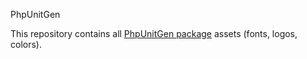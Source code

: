 PhpUnitGen

This repository contains all
[PhpUnitGen package](https://github.com/paul-thebaud/phpunit-generator)
assets (fonts, logos, colors).
